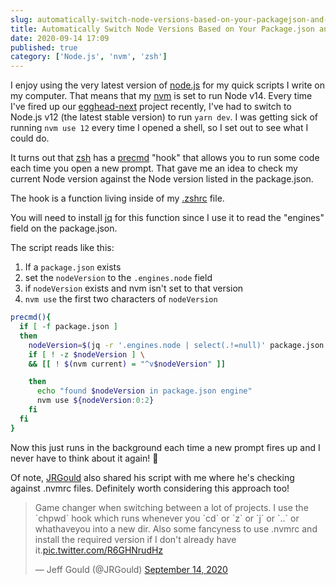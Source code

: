 ```yaml
---
slug: automatically-switch-node-versions-based-on-your-packagejson-and-precmd-in-zsh
title: Automatically Switch Node Versions Based on Your Package.json and Precmd in ZSH
date: 2020-09-14 17:09
published: true
category: ['Node.js', 'nvm', 'zsh']
---
```


I enjoy using the very latest version of [node.js](https://nodejs.org/) for my quick scripts I write on my computer. That means that my [nvm](https://github.com/nvm-sh/nvm) is set to run Node v14. Every time I've fired up our [egghead-next](https://github.com/eggheadio/egghead-next) project recently, I've had to switch to Node.js v12 (the latest stable version) to run `yarn dev`. I was getting sick of running `nvm use 12` every time I opened a shell, so I set out to see what I could do.

It turns out that [zsh](https://www.zsh.org/) has a [precmd](http://zsh.sourceforge.net/Doc/Release/Functions.html) "hook" that allows you to run some code each time you open a new prompt. That gave me an idea to check my current Node version against the Node version listed in the package.json.

The hook is a function living inside of my [.zshrc](https://superuser.com/questions/886132/where-is-the-zshrc-file-on-mac) file.

You will need to install [jq](https://stedolan.github.io/jq/) for this function since I use it to read the "engines" field on the package.json.

The script reads like this:

1. If a `package.json` exists
2. set the `nodeVersion` to the `.engines.node` field
3. if `nodeVersion` exists and nvm isn't set to that version
4. `nvm use` the first two characters of `nodeVersion`

```bash
precmd(){
  if [ -f package.json ]
  then
    nodeVersion=$(jq -r '.engines.node | select(.!=null)' package.json )
    if [ ! -z $nodeVersion ] \
    && [[ ! $(nvm current) = "^v$nodeVersion" ]]

    then
      echo "found $nodeVersion in package.json engine"
      nvm use ${nodeVersion:0:2}
    fi
  fi
}
```

Now this just runs in the background each time a new prompt fires up and I never have to think about it again! 🎉

Of note, [JRGould](https://twitter.com/jrgould?lang=en) also shared his script with me where he's checking against .nvmrc files. Definitely worth considering this approach too!

<blockquote class="twitter-tweet" data-conversation="none"><p lang="en" dir="ltr">Game changer when switching between a lot of projects. I use the `chpwd` hook which runs whenever you `cd` or `z` or `j` or `..` or whathaveyou into a new dir. Also some fancyness to use .nvmrc and install the required version if I don&#39;t already have it.<a href="https://t.co/R6GHNrudHz">pic.twitter.com/R6GHNrudHz</a></p>&mdash; Jeff Gould (@JRGould) <a href="https://twitter.com/JRGould/status/1305623596430061568?ref_src=twsrc%5Etfw">September 14, 2020</a></blockquote> <script async src="https://platform.twitter.com/widgets.js" charset="utf-8"></script>

